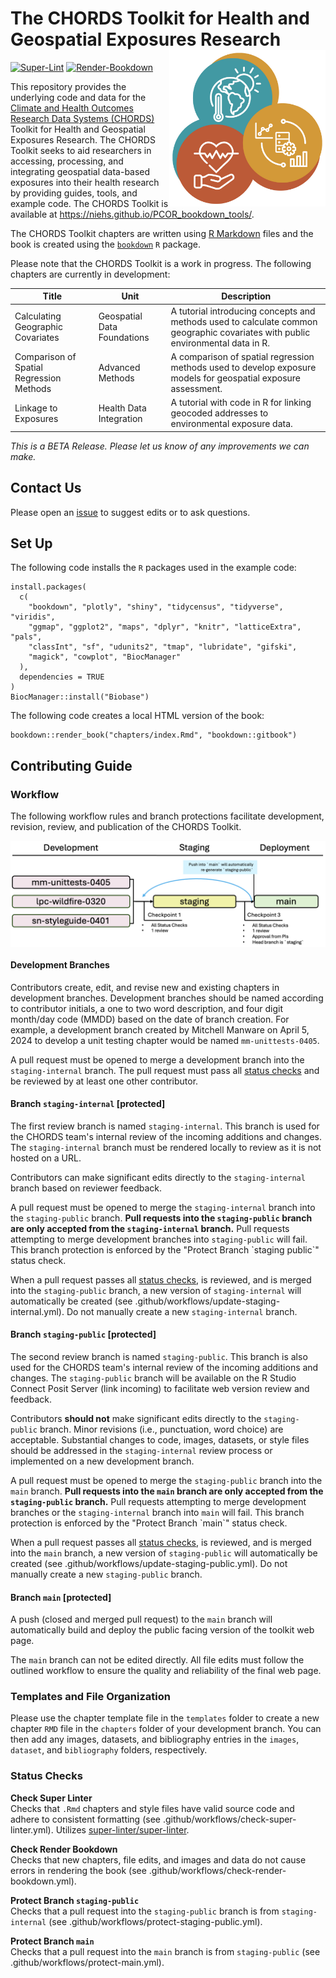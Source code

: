# The CHORDS Toolkit for Health and Geospatial Exposures Research <img align="right" width="250" src="images/chords-icon-web.jpg">

[![Super-Lint](https://github.com/NIEHS/PCOR_bookdown_tools/actions/workflows/check-super-linter.yml/badge.svg)](https://github.com/NIEHS/PCOR_bookdown_tools/actions/workflows/check-super-linter.yml)
[![Render-Bookdown](https://github.com/NIEHS/PCOR_bookdown_tools/actions/workflows/check-render-bookdown.yml/badge.svg)](https://github.com/NIEHS/PCOR_bookdown_tools/actions/workflows/check-render-bookdown.yml)

This repository provides the underlying code and data for the [Climate and Health Outcomes Research Data Systems (CHORDS)](https://www.niehs.nih.gov/research/programs/chords) Toolkit for Health and Geospatial Exposures Research.
The CHORDS Toolkit seeks to aid researchers in accessing, processing, and integrating geospatial data-based exposures into their health research by providing guides, tools, and example code. The CHORDS Toolkit is available at <https://niehs.github.io/PCOR_bookdown_tools/>.

The CHORDS Toolkit chapters are written using [R Markdown](https://rmarkdown.rstudio.com/) files and the book is created using the [`bookdown`](https://bookdown.org/) `R` package.

Please note that the CHORDS Toolkit is a work in progress. The following chapters are currently in development:

|Title             |Unit    |Description                                     |
|------------------|--------|------------------------------------------------|
|Calculating Geographic Covariates |Geospatial Data Foundations |A tutorial introducing concepts and methods used to calculate common geographic covariates with public environmental data in R. |
|Comparison of Spatial Regression Methods |Advanced Methods |A comparison of spatial regression methods used to develop exposure models for geospatial exposure assessment. |
|Linkage to Exposures |Health Data Integration |A tutorial with code in R for linking geocoded addresses to environmental exposure data. |

_This is a BETA Release. Please let us know of any improvements we can make._

## Contact Us

Please open an [issue](https://github.com/NIEHS/PCOR_bookdown_tools/issues) to suggest edits or to ask questions.

## Set Up

The following code installs the `R` packages used in the example code:

```{r}
install.packages(
  c(
    "bookdown", "plotly", "shiny", "tidycensus", "tidyverse", "viridis",
    "ggmap", "ggplot2", "maps", "dplyr", "knitr", "latticeExtra", "pals",
    "classInt", "sf", "udunits2", "tmap", "lubridate", "gifski",
    "magick", "cowplot", "BiocManager"
  ),
  dependencies = TRUE
)
BiocManager::install("Biobase")
```

The following code creates a local HTML version of the book:

```{r}
bookdown::render_book("chapters/index.Rmd", "bookdown::gitbook")
```

## Contributing Guide

### Workflow

The following workflow rules and branch protections facilitate development, revision, review, and publication of the CHORDS Toolkit.

<img align="center" src="images/workflow_staging.png">

#### Development Branches

Contributors create, edit, and revise new and existing chapters in development branches. Development branches should be named according to contributor initials, a one to two word description, and four digit month/day code (MMDD) based on the date of branch creation. For example, a development branch created by Mitchell Manware on April 5, 2024 to develop a unit testing chapter would be named `mm-unittests-0405`.

A pull request must be opened to merge a development branch into the `staging-internal` branch. The pull request must pass all [status checks](#status-checks) and be reviewed by at least one other contributor.

#### Branch `staging-internal` [protected]

The first review branch is named `staging-internal`. This branch is used for the CHORDS team's internal review of the incoming additions and changes. The `staging-internal` branch must be rendered locally to review as it is not hosted on a URL.

Contributors can make significant edits directly to the `staging-internal` branch based on reviewer feedback.

A pull request must be opened to merge the `staging-internal` branch into the `staging-public` branch. **Pull requests into the `staging-public` branch are only accepted from the `staging-internal` branch.** Pull requests attempting to merge development branches into `staging-public` will fail. This branch protection is enforced by the "Protect Branch \`staging public\`" status check.

When a pull request passes all [status checks](#status-checks), is reviewed, and is merged into the `staging-public` branch, a new version of `staging-internal` will automatically be created (see .github/workflows/update-staging-internal.yml). Do not manually create a new `staging-internal` branch.

#### Branch `staging-public` [protected]

The second review branch is named `staging-public`. This branch is also used for the CHORDS team's internal review of the incoming additions and changes. The `staging-public` branch will be available on the R Studio Connect Posit Server (link incoming) to facilitate web version review and feedback.

Contributors **should not** make significant edits directly to the `staging-public` branch. Minor revisions (i.e., punctuation, word choice) are acceptable. Substantial changes to code, images, datasets, or style files should be addressed in the `staging-internal` review process or implemented on a new development branch.

A pull request must be opened to merge the `staging-public` branch into the `main` branch. **Pull requests into the `main` branch are only accepted from the `staging-public` branch.** Pull requests attempting to merge development branches or the `staging-internal` branch into `main` will fail. This branch protection is enforced by the "Protect Branch \`main\`" status check.

When a pull request passes all [status checks](#status-checks), is reviewed, and is merged into the `main` branch, a new version of `staging-public` will automatically be created (see .github/workflows/update-staging-public.yml). Do not manually create a new `staging-public` branch.

#### Branch `main` [protected]

A push (closed and merged pull request) to the `main` branch will automatically build and deploy the public facing version of the toolkit web page.

The `main` branch can not be edited directly. All file edits must follow the outlined workflow to ensure the quality and reliability of the final web page.

### Templates and File Organization

Please use the chapter template file in the `templates` folder to create a new chapter `RMD` file in the `chapters` folder of your development branch. You can then add any images, datasets, and bibliography entries in the `images`, `dataset`, and `bibliography` folders, respectively.

### Status Checks

**Check Super Linter**<br>
Checks that `.Rmd` chapters and style files have valid source code and adhere to consistent formatting (see .github/workflows/check-super-linter.yml). Utilizes [super-linter/super-linter](https://github.com/super-linter/super-linter).

**Check Render Bookdown**<br>
Checks that new chapters, file edits, and images and data do not cause errors in rendering the book (see .github/workflows/check-render-bookdown.yml).

**Protect Branch `staging-public`**<br>
Checks that a pull request into the `staging-public` branch is from `staging-internal` (see .github/workflows/protect-staging-public.yml).

**Protect Branch `main`**<br>
Checks that a pull request into the `main` branch is from `staging-public` (see .github/workflows/protect-main.yml).
